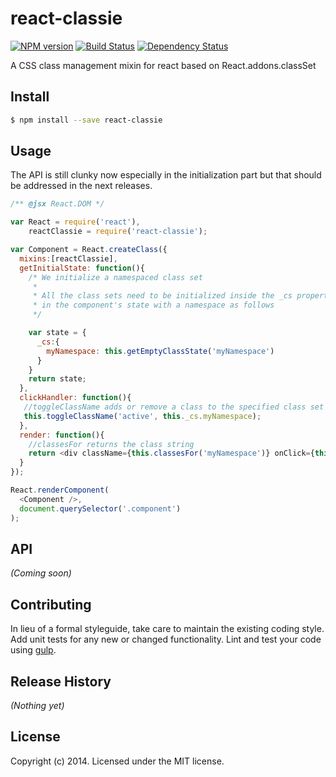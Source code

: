 # react-classie 
[![NPM version][npm-image]][npm-url] [![Build Status][travis-image]][travis-url] [![Dependency Status][daviddm-url]][daviddm-image]

A CSS class management mixin for react based on React.addons.classSet


## Install

```bash
$ npm install --save react-classie
```


## Usage

The API is still clunky now especially in the initialization part but that should be addressed in the next releases.

```javascript
/** @jsx React.DOM */

var React = require('react'),
    reactClassie = require('react-classie');

var Component = React.createClass({
  mixins:[reactClassie],
  getInitialState: function(){
    /* We initialize a namespaced class set
     *
     * All the class sets need to be initialized inside the _cs property
     * in the component's state with a namespace as follows
     */

    var state = {
      _cs:{
        myNamespace: this.getEmptyClassState('myNamespace')
      }
    }
    return state;
  },
  clickHandler: function(){
   //toggleClassName adds or remove a class to the specified class set
   this.toggleClassName('active', this._cs.myNamespace);
  },
  render: function(){
    //classesFor returns the class string
    return <div className={this.classesFor('myNamespace')} onClick={this.clickHandler}/>
  }
});

React.renderComponent(
  <Component />,
  document.querySelector('.component')
);
```

## API

_(Coming soon)_


## Contributing

In lieu of a formal styleguide, take care to maintain the existing coding style. Add unit tests for any new or changed functionality. Lint and test your code using [gulp](http://gulpjs.com/).


## Release History

_(Nothing yet)_


## License

Copyright (c) 2014. Licensed under the MIT license.



[npm-url]: https://npmjs.org/package/react-classie
[npm-image]: https://badge.fury.io/js/react-classie.svg
[travis-url]: https://travis-ci.org/user/react-classie
[travis-image]: https://travis-ci.org/user/react-classie.svg?branch=master
[daviddm-url]: https://david-dm.org/user/react-classie.svg?theme=shields.io
[daviddm-image]: https://david-dm.org/user/react-classie
